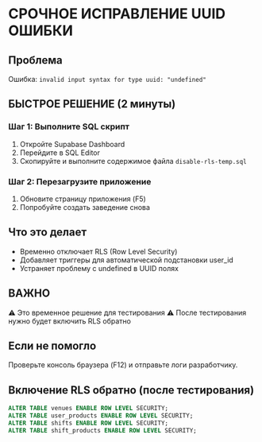 # СРОЧНОЕ ИСПРАВЛЕНИЕ UUID ОШИБКИ

## Проблема
Ошибка: `invalid input syntax for type uuid: "undefined"`

## БЫСТРОЕ РЕШЕНИЕ (2 минуты)

### Шаг 1: Выполните SQL скрипт
1. Откройте Supabase Dashboard
2. Перейдите в SQL Editor  
3. Скопируйте и выполните содержимое файла `disable-rls-temp.sql`

### Шаг 2: Перезагрузите приложение
1. Обновите страницу приложения (F5)
2. Попробуйте создать заведение снова

## Что это делает
- Временно отключает RLS (Row Level Security) 
- Добавляет триггеры для автоматической подстановки user_id
- Устраняет проблему с undefined в UUID полях

## ВАЖНО
⚠️ Это временное решение для тестирования
⚠️ После тестирования нужно будет включить RLS обратно

## Если не помогло
Проверьте консоль браузера (F12) и отправьте логи разработчику.

## Включение RLS обратно (после тестирования)
```sql
ALTER TABLE venues ENABLE ROW LEVEL SECURITY;
ALTER TABLE user_products ENABLE ROW LEVEL SECURITY;  
ALTER TABLE shifts ENABLE ROW LEVEL SECURITY;
ALTER TABLE shift_products ENABLE ROW LEVEL SECURITY;
``` 